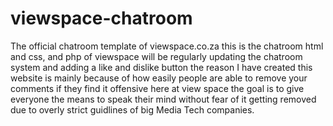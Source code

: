 # viewspace-chatroom
The official chatroom template of viewspace.co.za
this is the chatroom html and css, and php of viewspace
will be regularly updating the chatroom system and adding a like and dislike button
the reason I have created this website is mainly because of how easily people are able to remove your comments if they find it offensive here at view space the goal is to give everyone the means to speak their mind without fear of it getting removed due to overly strict guidlines of big Media Tech companies.
